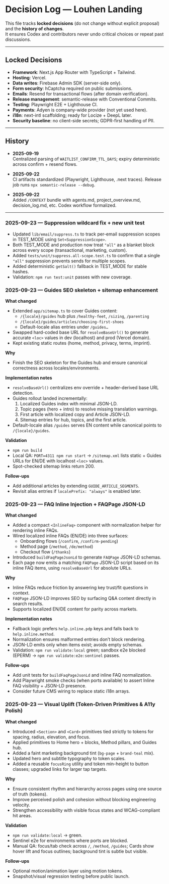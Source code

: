 # Decision Log — Louhen Landing

This file tracks **locked decisions** (do not change without explicit proposal) and the **history of changes**.  
It ensures Codex and contributors never undo critical choices or repeat past discussions.

---

## Locked Decisions

- **Framework**: Next.js App Router with TypeScript + Tailwind.  
- **Hosting**: Vercel.  
- **Data writes**: Firebase Admin SDK (server-side only).  
- **Form security**: hCaptcha required on public submissions.  
- **Emails**: Resend for transactional flows (after domain verification).  
- **Release management**: semantic-release with Conventional Commits.  
- **Testing**: Playwright E2E + Lighthouse CI.  
- **Payments**: Adyen is company-wide provider (not yet used here).  
- **i18n**: next-intl scaffolding; ready for Locize + DeepL later.  
- **Security baseline**: no client-side secrets; GDPR-first handling of PII.

---

## History

- **2025-09-19**  
  Centralized parsing of `WAITLIST_CONFIRM_TTL_DAYS`; expiry deterministic across confirm + resend flows.  

- **2025-09-22**  
  CI artifacts standardized (Playwright, Lighthouse, .next traces). Release job runs `npx semantic-release --debug`.  

- **2025-09-22**  
  Added `/CONTEXT` bundle with agents.md, project_overview.md, decision_log.md, etc. Codex workflow formalized.  

---

### 2025-09-23 — Suppression wildcard fix + new unit test

- Updated `lib/email/suppress.ts` to track per-email suppression scopes in TEST_MODE using `Set<SuppressionScope>`.
- Both TEST_MODE and production now treat `"all"` as a blanket block across every scope (transactional, marketing, custom).
- Added `tests/unit/suppress.all-scope.test.ts` to confirm that a single `"all"` suppression prevents sends for multiple scopes.
- Added deterministic `getSalt()` fallback in TEST_MODE for stable hashes.
- Validation: `npm run test:unit` passes with new coverage.


### 2025-09-23 — Guides SEO skeleton + sitemap enhancement

**What changed**
- Extended `app/sitemap.ts` to cover Guides content:
  - `/{locale}/guides` hub plus `/healthy-feet`, `/sizing`, `/parenting`
  - `/{locale}/guides/articles/choosing-first-shoes`
  - Default-locale alias entries under `/guides…`
- Swapped hard-coded base URL for `resolveBaseUrl()` to generate accurate `<loc>` values in dev (localhost) and prod (Vercel domain).
- Kept existing static routes (home, method, privacy, terms, imprint).

**Why**
- Finish the SEO skeleton for the Guides hub and ensure canonical correctness across locales/environments.

**Implementation notes**
- `resolveBaseUrl()` centralizes env override + header-derived base URL detection.
- Guides rollout landed incrementally:
  1. Localized Guides index with minimal JSON-LD.
  2. Topic pages (hero + intro) to resolve missing translation warnings.
  3. First article with localized copy and Article JSON-LD.
  4. Sitemap entries for hub, topics, and the first article.
- Default-locale alias `/guides` serves EN content while canonical points to `/{locale}/guides`.

**Validation**
- `npm run build`
- Local QA: `PORT=4311 npm run start` → `/sitemap.xml` lists static + Guides URLs for EN/DE with localhost `<loc>` values.
- Spot-checked sitemap links return 200.

**Follow-ups**
- Add additional articles by extending `GUIDE_ARTICLE_SEGMENTS`.
- Revisit alias entries if `localePrefix: "always"` is enabled later.


### 2025-09-23 — FAQ Inline Injection + FAQPage JSON-LD

**What changed**  
- Added a compact `<InlineFaq>` component with normalization helper for rendering inline FAQs.  
- Wired localized inline FAQs (EN/DE) into three surfaces:
  - Onboarding flows (`/confirm`, `/confirm-pending`)  
  - Method page (`/method`, `/de/method`)  
  - Checkout flow (`/thanks`)  
- Introduced `buildFaqPageJsonLd` to generate `FAQPage` JSON-LD schemas.  
- Each page now emits a matching `FAQPage` JSON-LD script based on its inline FAQ items, using `resolveBaseUrl` for absolute URLs.  

**Why**  
- Inline FAQs reduce friction by answering key trust/fit questions in context.  
- `FAQPage` JSON-LD improves SEO by surfacing Q&A content directly in search results.  
- Supports localized EN/DE content for parity across markets.  

**Implementation notes**  
- Fallback logic prefers `help.inline.pdp` keys and falls back to `help.inline.method`.  
- Normalization ensures malformed entries don’t block rendering.  
- JSON-LD emits only when items exist; avoids empty schemas.  
- Validation: `npm run validate:local` green; sandbox e2e blocked (EPERM) → `npm run validate:e2e:sentinel` passes.  

**Follow-ups**  
- Add unit tests for `buildFaqPageJsonLd` and inline FAQ normalization.  
- Add Playwright smoke checks (when ports available) to assert Inline FAQ visibility + JSON-LD presence.  
- Consider future CMS wiring to replace static i18n arrays.  


### 2025-09-23 — Visual Uplift (Token-Driven Primitives & A11y Polish)

**What changed**  
- Introduced `<Section>` and `<Card>` primitives tied strictly to tokens for spacing, radius, elevation, and focus.  
- Applied primitives to Home hero + blocks, Method pillars, and Guides hub.  
- Added a faint marketing background tint (`bg-page` + `brand-teal` mix).  
- Updated hero and subtitle typography to token scales.  
- Added a reusable `focusRing` utility and token min-height to button classes; upgraded links for larger tap targets.  

**Why**  
- Ensure consistent rhythm and hierarchy across pages using one source of truth (tokens).  
- Improve perceived polish and cohesion without blocking engineering velocity.  
- Strengthen accessibility with visible focus states and WCAG-compliant hit areas.  

**Validation**  
- `npm run validate:local` → green.  
- Sentinel e2e for environments where ports are blocked.  
- Manual QA: focus/tab check across `/`, `/method`, `/guides`; Cards show hover lift and focus outlines; background tint is subtle but visible.  

**Follow-ups**  
- Optional motion/animation layer using motion tokens.  
- Snapshot/visual regression testing before public launch.  
